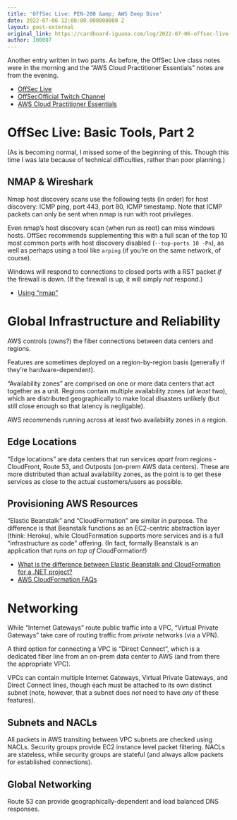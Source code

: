 ```yaml
---
title: 'OffSec Live: PEN-200 &amp; AWS Deep Dive'
date: 2022-07-06 12:00:00.000000000 Z
layout: post-external
original_link: https://cardboard-iguana.com/log/2022-07-06-offsec-live-pen-200-and-aws-deep-dive.html
author: 100007
---
```


Another entry written in two parts. As before, the OffSec Live class notes were in the morning and the “AWS Cloud Practitioner Essentials” notes are from the evening.

- [OffSec Live](https://www.offensive-security.com/offsec/offsec-live/)
- [OffSecOfficial Twitch Channel](https://www.twitch.tv/offsecofficial)
- [AWS Cloud Practitioner Essentials](https://www.aws.training/learningobject/curriculum?id=27076)

# OffSec Live: Basic Tools, Part 2

(As is becoming normal, I missed some of the beginning of this. Though this time I was late because of technical difficulties, rather than poor planning.)

## NMAP & Wireshark

Nmap host discovery scans use the following tests (in order) for host discovery: ICMP ping, port 443, port 80, ICMP timestamp. Note that ICMP packets can only be sent when nmap is run with root privileges.

Even nmap’s host discovery scan (when run as root) can miss windows hosts. OffSec recommends supplementing this with a full scan of the top 10 most common ports with host discovery disabled (`--top-ports 10 -Pn`), as well as perhaps using a tool like `arping` (if you’re on the same network, of course).

Windows will respond to connections to closed ports with a RST packet _if_ the firewall is down. (If the firewall is up, it will simply _not_ respond.)

- [Using “nmap”](https://cardboard-iguana.com/notes/nmap.html)

# Global Infrastructure and Reliability

AWS controls (owns?) the fiber connections between data centers and regions.

Features are sometimes deployed on a region-by-region basis (generally if they’re hardware-dependent).

“Availability zones” are comprised on one or more data centers that act together as a unit. Regions contain multiple availability zones (_at least_ two), which are distributed geographically to make local disasters unlikely (but still close enough so that latency is negligable).

AWS recommends running across at least two availability zones in a region.

## Edge Locations

“Edge locations” are data centers that run services _apart_ from regions - CloudFront, Route 53, and Outposts (on-prem AWS data centers). These are more distributed than actual availability zones, as the point is to get these services as close to the actual customers/users as possible.

## Provisioning AWS Resources

“Elastic Beanstalk” and “CloudFormation” are similar in purpose. The difference is that Beanstalk functions as an EC2-centric abstraction layer (think: Heroku), while CloudFormation supports more services and is a full “infrastructure as code” offering. (In fact, formally Beanstalk is an application that runs _on top of_ CloudFormation!)

- [What is the difference between Elastic Beanstalk and CloudFormation for a .NET project?](https://stackoverflow.com/a/14429767)
- [AWS CloudFormation FAQs](https://aws.amazon.com/cloudformation/faqs/)

# Networking

While “Internet Gateways” route public traffic into a VPC, “Virtual Private Gateways” take care of routing traffic from _private_ networks (via a VPN).

A third option for connecting a VPC is “Direct Connect”, which is a dedicated fiber line from an on-prem data center to AWS (and from there the appropriate VPC).

VPCs can contain multiple Internet Gateways, Virtual Private Gateways, and Direct Connect lines, though each must be attached to its own distinct subnet (note, however, that a subnet does _not_ need to have _any_ of these features).

## Subnets and NACLs

All packets in AWS transiting between VPC subnets are checked using NACLs. Security groups provide EC2 instance level packet filtering. NACLs are stateless, while security groups are stateful (and always allow packets for established connections).

## Global Networking

Route 53 can provide geographically-dependent and load balanced DNS responses.

